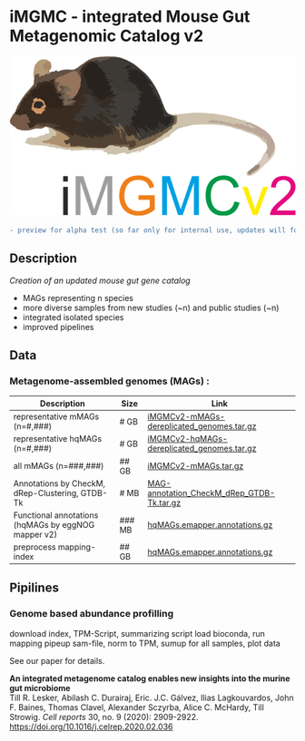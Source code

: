 # iMGMC - integrated Mouse Gut Metagenomic Catalog v2

![logo](/images/logo.png)

```diff
- preview for alpha test (so far only for internal use, updates will follow)
```

## Description
*Creation of an updated mouse gut gene catalog*
  - MAGs representing n species
  - more diverse samples from new studies (~n) and public studies (~n)
  - integrated isolated species
  - improved pipelines

## Data

### Metagenome-assembled genomes (MAGs) :

| Description | Size | Link |
|--|--|--|
| representative mMAGs (n=#,###) | # GB | [iMGMCv2-mMAGs-dereplicated_genomes.tar.gz](https://nubes.helmholtz-berlin.de/s/dbpSFs97NTbfJbD) | 
| representative hqMAGs (n=#,###) | # GB | [iMGMCv2-hqMAGs-dereplicated_genomes.tar.gz](https://nubes.helmholtz-berlin.de/s/dbpSFs97NTbfJbD) | 
| all mMAGs (n=###,###) | ## GB | [iMGMCv2-mMAGs.tar.gz](https://nubes.helmholtz-berlin.de/s/dbpSFs97NTbfJbD)| 
| Annotations by CheckM, dRep-Clustering, GTDB-Tk | # MB | [MAG-annotation_CheckM_dRep_GTDB-Tk.tar.gz](https://nubes.helmholtz-berlin.de/s/dbpSFs97NTbfJbD) |
| Functional annotations (hqMAGs by eggNOG mapper v2) | ### MB | [hqMAGs.emapper.annotations.gz](https://nubes.helmholtz-berlin.de/s/dbpSFs97NTbfJbD) |
| preprocess mapping-index | ## GB | [hqMAGs.emapper.annotations.gz](https://nubes.helmholtz-berlin.de/s/dbpSFs97NTbfJbD) |

## Pipilines

### Genome based abundance profilling

download index, TPM-Script, summarizing script
load bioconda, run mapping
pipeup sam-file, norm to TPM, sumup for all samples, plot data


See our paper for details.

**An integrated metagenome catalog enables new insights into the murine gut microbiome**  
Till R. Lesker, Abilash C. Durairaj, Eric. J.C. Gálvez, Ilias Lagkouvardos, John F. Baines, Thomas Clavel, Alexander Sczyrba, Alice C. McHardy, Till Strowig. *Cell reports* 30, no. 9 (2020): 2909-2922.
https://doi.org/10.1016/j.celrep.2020.02.036
 
